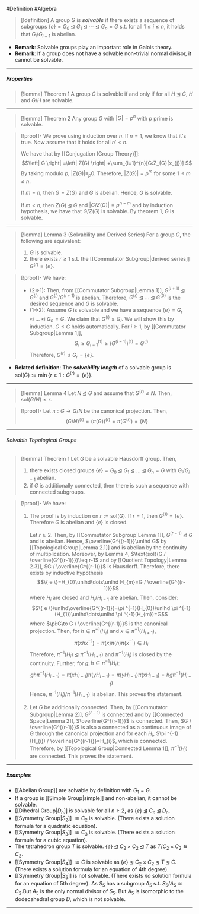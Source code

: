 #Definition #Algebra 

>[!definition]
>A group $G$ is ***solvable*** if there exists a sequence of subgroups $\{ e \}=G_{0} \unlhd G_{1}\unlhd \cdots \unlhd G_{n}=G$ s.t. for all $1 \leq i \leq n$, it holds that $G_{i}/G_{i-1}$ is abelian.

- **Remark**: Solvable groups play an important role in Galois theory.
- **Remark**: If a group does not have a solvable non-trivial normal divisor, it cannot be solvable.
---
##### Properties
> [!lemma] Theorem 1
> A group $G$ is solvable if and only if for all $H \unlhd G$, $H$ and $G / H$ are solvable.
---
> [!lemma] Theorem 2
> Any group $G$ with $\left| G \right|=p^n$ with $p$ prime is solvable.

> [!proof]-
> We prove using induction over $n$. If $n=1$, we know that it's true. Now assume that it holds for all $n'<n$. 
> 
> We have that by [[Conjugation (Group Theory)]]: $$\left| G \right| =\left| Z(G) \right| +\sum_{i=1}^{n}[G:Z_{G}(x_{j})] $$By taking modulo $p$, $\left| Z(G) \right|\equiv _p 0$. Therefore, $\left| Z(G) \right|=p^m$ for some $1\leq m\leq n$. 
> 
> If $m=n$, then $G=Z(G)$ and $G$ is abelian. Hence, $G$ is solvable. 
> 
> If $m<n$, then $Z(G)\unlhd G$ and $\left| G / Z(G) \right|=p^{n-m}$ and by induction hypothesis, we have that $G / Z(G)$ is solvable. By theorem 1, $G$ is solvable.
---
> [!lemma] Lemma 3 (Solvability and Derived Series)
> For a group $G$, the following are equivalent:
> 1. $G$ is solvable.
> 2. there exists $r\geq 1$ s.t. the [[Commutator Subgroup|derived series]] $G^{(r)}=\{ e \}$.

> [!proof]-
> We have:
> - (2=>1): Then, from [[Commutator Subgroup|Lemma 1]], $G^{(i+1)}\unlhd G^{(i)}$ and $G^{(i)} / G^{(i+1)}$ is abelian. Therefore, $G^{(r)}\unlhd \dots\unlhd G^{(0)}$ is the desired sequence and $G$ is solvable.
> - (1=>2): Assume $G$ is solvable and we have a sequence $\{ e \}=G_{r}\unlhd \dots\unlhd G_{0}=G$. We claim that $G^{(i)}\leq G_{i}$. We will show this by induction. $G\leq G$ holds automatically. For $i\geq 1$, by [[Commutator Subgroup|Lemma 1]], $$G_{i}\geq G_{i-1}^{(1)}\geq (G^{(i-1)})^{(1)}=G^{(i)}$$Therefore, $G^{(r)}\leq G_{r}=\{ e \}$.
- **Related definition**: The ***solvability length*** of a solvable group is $\text{sol}(G):=\min\{ r\geq 1:G^{(r)}=\{ e \} \}$.
---
> [!lemma] Lemma 4 
> Let $N\unlhd G$ and assume that $G^{(r)}\leq N$. Then, $\text{sol}(G / N)\leq r$.

> [!proof]-
> Let $\pi:G\to G / N$ be the canonical projection. Then, $$(G / N)^{(r)}=(\pi(G))^{(r)}=\pi(G^{(r)})=\{ N \}$$
---
###### Solvable Topological Groups
> [!lemma] Theorem 1
> Let $G$ be a solvable Hausdorff group. Then,
> 1. there exists closed groups $\{ e \}=G_{0}\unlhd G_{1}\unlhd\dots\unlhd G_{n}=G$ with $G_{i} / G_{i-1}$ abelian.
> 2. if $G$ is additionally connected, then there is such a sequence with connected subgroups.

> [!proof]-
> We have:
> 1. The proof is by induction on $r:=\text{sol}(G)$. If $r=1$, then $G^{(1)}=\{ e \}$. Therefore $G$ is abelian and $\{ e \}$ is closed.
>    
>    Let $r\geq 2$. Then, by [[Commutator Subgroup|Lemma 1]], $G^{(r-1)}\unlhd G$ and is abelian. Hence, $\overline{G^{(r-1)}}\unlhd G$ by [[Topological Group|Lemma 2.1]] and is abelian by the continuity of multiplication. Moreover, by Lemma 4, $\text{sol}(G / \overline{G^{(r-1)}})\leq r-1$ and by [[Quotient Topology|Lemma 2.3]], $G / \overline{G^{(r-1)}}$ is Hausdorff. Therefore, there exists by inductive hypothesis $$\{ e \}=H_{0}\unlhd\dots\unlhd H_{m}=G / \overline{G^{(r-1)}}$$where $H_{i}$ are closed and $H_{i} / H_{i-1}$ are abelian. Then, consider: $$\{ e \}\unlhd\overline{G^{(r-1)}}=\pi ^{-1}(H_{0})\unlhd \pi ^{-1}(H_{1})\unlhd\dots\unlhd \pi ^{-1}(H_{m})=G$$where $\pi:G\to G / \overline{G^{(r-1)}}$ is the canonical projection. Then, for $h\in \pi ^{-1}(H_{i})$ and $x\in \pi ^{-1}(H_{i+1})$, $$\pi(xhx ^{-1})=\pi(x)\pi(h)\pi(x ^{-1})\in H_{i}$$Therefore, $\pi ^{-1}(H_{i})\unlhd \pi ^{-1}(H_{i+1})$ and $\pi ^{-1}(H_{i})$ is closed by the continuity. Further, for $g,h\in \pi ^{-1}(H_{i})$: $$gh\pi ^{-1}(H_{i-1})=\pi(xH_{i-1})\pi(yH_{i-1})=\pi(yH_{i-1})\pi(xH_{i-1})=hg\pi ^{-1}(H_{i-1})$$Hence, $\pi ^{-1}(H_{i}) / \pi ^{-1}(H_{i-1})$ is abelian. This proves the statement.
> 2. Let $G$ be additionally connected. Then, by [[Commutator Subgroup|Lemma 2]], $G^{(r-1)}$ is connected and by [[Connected Space|Lemma 2]], $\overline{G^{(r-1)}}$ is connected. Then, $G / \overline{G^{(r-1)}}$ is also a connected as a continuous image of $G$ through the canonical projection and for each $H_{i}$, $\pi ^{-1}(H_{i}) / \overline{G^{(r-1)}}=H_{i}$, which is connected. Therefore, by [[Topological Group|Connected Lemma 1]], $\pi ^{-1}(H_{i})$ are connected. This proves the statement.
---
##### Examples
- [[Abelian Group]] are solvable by definition with $G_{1}=G$.
- If a group is [[Simple Group|simple]] and non-abelian, it cannot be solvable.
- [[Dihedral Group|$D_n$]] is solvable for all $n\ge 2$, as $\{ e \} \unlhd C_{n}\unlhd D_{n}.$
- [[Symmetry Group|$S_2$]] $\cong C_{2}$ is solvable. (There exists a solution formula for a quadratic equation).
- [[Symmetry Group|$S_3$]] $\cong C_{3}$ is solvable. (There exists a solution formula for a cubic equation).
- The tetrahedron group $T$ is solvable. $\{ e \} \unlhd C_{2}\times C_{2}\unlhd T$ as $T / C_{2} \times C_{2}\cong C_{3}$.
- [[Symmetry Group|$S_4$]] $\cong C$ is solvable as $\{ e \}\unlhd C_{2}\times C_{2}\unlhd T \unlhd C$. (There exists a solution formula for an equation of 4th degree).
- [[Symmetry Group|$S_5$]] is not solvable. (There exists *no* solution formula for an equation of 5th degree). As $S_{5}$ has a subgroup $A_{5}$ s.t. $S_{5} / A_{5} \cong C_{2}$.But $A_{5}$ is the only normal divisor of $S_{5}$. But $A_{5}$ is isomorphic to the dodecahedral group $D$, which is not solvable.
---